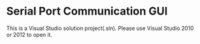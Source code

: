 Serial Port Communication GUI
==============
This is a Visual Studio solution project(.sln).
Please use Visual Studio 2010 or 2012 to open it.
